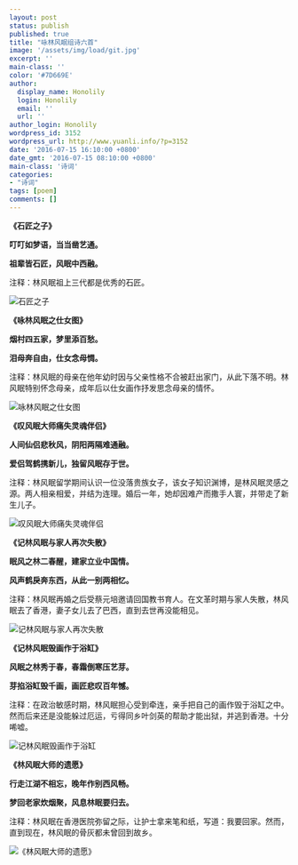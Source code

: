 ```yaml
---
layout: post
status: publish
published: true
title: "咏林风眠组诗六首"
image: '/assets/img/load/git.jpg'
excerpt: ''
main-class: ''
color: '#7D669E'
author:
  display_name: Honolily
  login: Honolily
  email: ''
  url: ''
author_login: Honolily
wordpress_id: 3152
wordpress_url: http://www.yuanli.info/?p=3152
date: '2016-07-15 16:10:00 +0800'
date_gmt: '2016-07-15 08:10:00 +0800'
main-class: '诗词'
categories:
- "诗词"
tags: [poem]
comments: []
---
```

**《石匠之子》**

**叮叮如梦语，当当凿艺通。**

**祖辈皆石匠，风眠中西融。**

注释：林风眠祖上三代都是优秀的石匠。

![石匠之子](http://mmbiz.qpic.cn/mmbiz/EPHD4vRCObLb3vvmJ1y0DUfiam13Y619IQJQ6gSlzYHMBxlHWuenqiakYJgkOBgmzmOrghhFjmnNPT2lPhEEpAfQ/640?wx_fmt=jpeg&amp;tp=webp&amp;wxfrom=5&amp;wx_lazy=1 "石匠之子")

**《咏林风眠之仕女图》**

**烟村四五家，梦里添百愁。**

**泪母奔自由，仕女念母惆。**

注释：林风眠的母亲在他年幼时因与父亲性格不合被赶出家门，从此下落不明。林风眠特别怀念母亲，成年后以仕女画作抒发思念母亲的情怀。

![咏林风眠之仕女图](http://mmbiz.qpic.cn/mmbiz/EPHD4vRCObLb3vvmJ1y0DUfiam13Y619IeHWdia79F1esCEWAQ5q0OC6mSnFs07Erav7PU0zqXAePgOOcQNtsYjA/640?wx_fmt=jpeg&amp;tp=webp&amp;wxfrom=5&amp;wx_lazy=1 "咏林风眠之仕女图")

**《叹风眠大师痛失灵魂伴侣》**

**人间仙侣悲秋风，阴阳两隔难通融。**

**爱侣驾鹤携新儿，独留风眠存于世。**

注释：林风眠留学期间认识一位没落贵族女子，该女子知识渊博，是林风眠灵感之源。两人相亲相爱，并结为连理。婚后一年，她却因难产而撒手人寰，并带走了新生儿子。

![叹风眠大师痛失灵魂伴侣](http://mmbiz.qpic.cn/mmbiz/EPHD4vRCObLb3vvmJ1y0DUfiam13Y619I8BhnYobHSRSGALLicK31h8D9gNr1XpLbB5wO6j6sia8uN8F5PQ8FkF2w/640?wx_fmt=jpeg&amp;tp=webp&amp;wxfrom=5&amp;wx_lazy=1 "叹风眠大师痛失灵魂伴侣")

**《记林风眠与家人再次失散》**

**眠风之林二春醒，建家立业中国情。**

**风声鹤戾奔东西，从此一别两相忆。**

注释：林风眠再婚之后受蔡元培邀请回国教书育人。在文革时期与家人失散，林风眠去了香港，妻子女儿去了巴西，直到去世再没能相见。

![记林风眠与家人再次失散](http://mmbiz.qpic.cn/mmbiz/EPHD4vRCObLb3vvmJ1y0DUfiam13Y619IT3ThUVtkErMnLLVI4I2xUicjyPnJKD01hSlzCSFM5azrEiaPqlQHt84w/640?wx_fmt=jpeg&amp;tp=webp&amp;wxfrom=5&amp;wx_lazy=1 "记林风眠与家人再次失散")

**《记林风眠毁画作于浴缸》**

**风眠之林秀于春，春霜倒寒压艺芽。**

**芽掐浴缸毁千画，画匠悲叹百年憾。**

注释：在政治敏感时期，林风眠担心受到牵连，亲手把自己的画作毁于浴缸之中。然而后来还是没能躲过厄运，亏得同乡叶剑英的帮助才能出狱，并逃到香港。十分唏嘘。

![记林风眠毁画作于浴缸](http://mmbiz.qpic.cn/mmbiz/EPHD4vRCObLb3vvmJ1y0DUfiam13Y619IT0PJlrV0oUIotRjoqMFEEekhib26HB0xo9YNGSb5fmJ6ECic4eASePgw/640?wx_fmt=jpeg&amp;tp=webp&amp;wxfrom=5&amp;wx_lazy=1 "记林风眠毁画作于浴缸")

**《林风眠大师的遗愿》**

**行走江湖不相忘，晚年作别西风畅。**

**梦回老家炊烟聚，风息林眠要归去。**

注释：林风眠在香港医院弥留之际，让护士拿来笔和纸，写道：我要回家。然而，直到现在，林风眠的骨灰都未曾回到故乡。

![《林风眠大师的遗愿》](http://mmbiz.qpic.cn/mmbiz/EPHD4vRCObLb3vvmJ1y0DUfiam13Y619InlyunaC8JbficG5niaTPHmcVOE9snAhVUnVQO6NSq3FRbyDiaicVJmUNoQ/640?wx_fmt=jpeg&amp;tp=webp&amp;wxfrom=5&amp;wx_lazy=1 "《林风眠大师的遗愿》")
